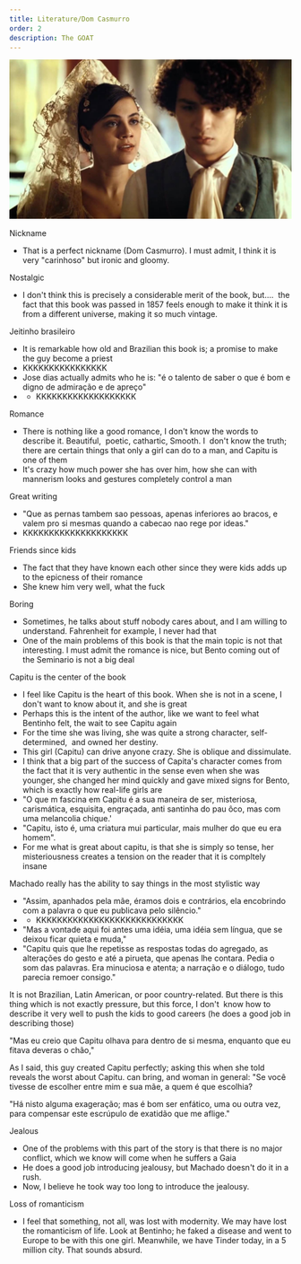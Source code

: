 ```yaml
---
title: Literature/Dom Casmurro
order: 2
description: The GOAT
---
```



![alt text](image-2.png)

Nickname
- That is a perfect nickname (Dom Casmurro). I must admit, I think it is very "carinhoso" but ironic and gloomy.

Nostalgic
- I don't think this is precisely a considerable merit of the book, but....  the fact that this book was passed in 1857 feels
enough to make it think it is from a different universe, making it so much vintage.

Jeitinho brasileiro
- It is remarkable how old and Brazilian this book is; a promise to make the guy become a priest
- KKKKKKKKKKKKKKKK
- Jose dias actually admits who he is: "é o talento de saber o que é bom e digno de admiração e de apreço"
- - KKKKKKKKKKKKKKKKKKK

Romance
- There is nothing like a good romance, I don't know the words to describe it. Beautiful,  poetic, cathartic,
Smooth. I  don't know the truth; there are certain things that only a girl can do to a man, and Capitu is one of them
- It's crazy how much power she has over him, how she can with mannerism looks and gestures completely control a man

Great writing
- "Que as pernas tambem sao pessoas, apenas inferiores ao bracos, e valem pro si mesmas quando a cabecao nao rege por ideas."
- KKKKKKKKKKKKKKKKKKKK

Friends since kids
- The fact that they have known each other since they were kids adds up to the epicness of their romance
- She knew him very well, what the fuck


Boring
- Sometimes, he talks about stuff nobody cares about, and I am willing to understand. Fahrenheit
for example, I never had that
- One of the main problems of this book is that the main topic is not that interesting. I must admit the romance is nice, but Bento coming out of the Seminario is not a big deal


Capitu is the center of the book
- I feel like Capitu is the heart of this book. When she is not in a scene, I don't want to know about it, and she is great
- Perhaps this is the intent of the author, like we want to feel what Bentinho felt, the wait to see Capitu again
- For the time she was living, she was quite a strong character, self-determined,  and owned her destiny.
- This girl (Capitu) can drive anyone crazy. She is oblique and dissimulate.
- I think that a big part of the success of Capita's character comes from the fact that it is very authentic in the sense
even when she was younger, she changed her mind quickly and gave mixed signs for Bento, which is exactly how real-life girls are
- "O que m fascina em Capitu é a sua maneira de ser, misteriosa, carismática, esquisita, engraçada, anti santinha do pau ôco, mas com uma melancolia chique.'
- "Capitu, isto é, uma criatura mui particular, mais mulher do que eu era homem".
- For me what is great about capitu, is that she is simply so tense, her misteriousness creates a tension on the reader that it is compltely insane

Machado really has the ability to say things in the most stylistic way
- "Assim, apanhados pela mãe, éramos dois e contrários, ela encobrindo com a palavra o que eu publicava pelo silêncio."
- - KKKKKKKKKKKKKKKKKKKKKKKKKKKK
- "Mas a vontade aqui foi antes uma idéia, uma idéia sem língua, que se deixou ficar quieta e muda,"
- "Capitu quis que lhe repetisse as respostas todas do agregado, as alterações do gesto e até a pirueta, que apenas lhe contara. Pedia o som das palavras. Era minuciosa e atenta; a narração e o diálogo, tudo parecia remoer consigo."

It is not Brazilian, Latin American, or poor country-related. But there is this thing which is not exactly pressure,
but this force, I don't  know how to describe it very well to push the kids to good careers (he does a good job in describing those)

"Mas eu creio que Capitu olhava para dentro de si mesma, enquanto que eu fitava deveras o chão,"

As I said, this guy created Capitu perfectly; asking this when she told reveals the worst about Capitu.
can bring, and woman in general: "Se você tivesse de escolher entre mim e sua mãe, a quem é que escolhia?

"Há nisto alguma exageração; mas é bom ser enfático, uma ou outra vez, para compensar este escrúpulo de exatidão que me aflige."

Jealous
- One of the problems with this part of the story is that there is no major conflict, which we know will come when he suffers a Gaia
- He does a good job introducing jealousy, but Machado doesn't do it in a rush.
- Now, I believe he took way too long to introduce the jealousy.

Loss of romanticism
- I feel that something, not all, was lost with modernity. We may have lost the romanticism of life. Look at Bentinho; he faked a disease and went to Europe to be with this one girl. Meanwhile, we have Tinder today, in a 5 million city. That sounds absurd. 

